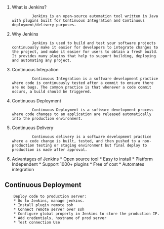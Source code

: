 1. What is Jenkins?
   
                Jenkins is an open-source automation tool written in Java with plugins built for Continuous Integration and Continuous deployment/delivery purposes.

2. Why Jenkins
   
                Jenkins is used to build and test your software projects continuously make it easier for developers to integrate changes to the project, and make it easier for users to obtain a fresh build. It provides many plugins that help to support building, deploying and automating any project.

3. Continuous Integration
                
                Continuous Integration is a software development practice where code is continuously tested after a commit to ensure there are no bugs. The common practice is that whenever a code commit occurs, a build should be triggered.

4. Continuous Deployment
                
                Continuous Deployment is a software development process where code changes to an application are released automatically into the production environment.        
                    
5. Continuous Delivery
                
                Continuous delivery is a software development practice where a code change is built, tested, and then pushed to a non-production testing or staging environment but final deploy to production is made after approval.                    

6. Advantages of Jenkins
        * Open source tool
        * Easy to install
        * Platform Independent
        * Support 1000+ plugins
        * Free of cost
        * Automates integration

## Continuous Deployment
        Deploy code to production server:            
        * Go to Jenkins, manage jenkins.
        * Install plugin remote ssh
        * Connect remote server over ssh
        * Configure global property in Jenkins to store the production IP.
        * Add credentials, hostname of prod server
        * Test connection Use
  